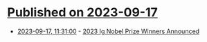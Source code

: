 # [Published on 2023-09-17](index.md)

* [2023-09-17, 11:31:00](https://soylentnews.org/article.pl?sid=23/09/16/0913216&from=rss) - [2023 Ig Nobel Prize Winners Announced](https://soylentnews.org/article.pl?sid=23/09/16/0913216&from=rss)
